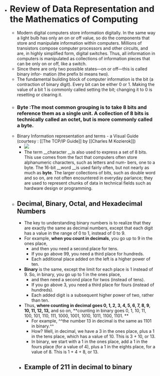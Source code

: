 - # Review of Data Representation and the Mathematics of Computing
    - Modern digital computers store information digitally. In the same way a light bulb has only an on or off value, so do the components that store and manipulate information within computers. Millions of transistors compose computer processors and other circuits, and are, in highly simplified form, digital switches. Thus, all information in computers is manipulated as collections of information pieces that can be only on or off, like a switch.
    - Since there are only two possible states—on or off—this is called binary infor- mation (the prefix bi means two).
    - The fundamental building block of computer information is the bit (a contraction of binary digit). Every bit can be either 0 or 1. Making the value of a bit 1 is commonly called setting the bit; changing it to 0 is resetting or clearing it.
    - ### Byte :The most common grouping is to take 8 bits and reference them as a single unit. A collection of 8 bits is technically called an __octet__, but is more commonly called a __byte__. 
    - Binary Information representation and terms - a Visual Guide (courtesy : [[The TCP/IP Guide]] by [[Charles M Kozierok]])
        - ![](https://firebasestorage.googleapis.com/v0/b/firescript-577a2.appspot.com/o/imgs%2Fapp%2FSecurity-Engineering%2FYX2NSy3TqJ.png?alt=media&token=06775aa6-a707-4cd2-8f51-341c460ffc45)
        - The term __character __is also used to express a set of 8 bits. This use comes from the
fact that computers often store alphanumeric characters, such as letters and num-
bers, one to a byte. The 16-bit __word __is used fairly often, but not nearly as much as
__byte__. The larger collections of bits, such as double word and so on, are not often
encountered in everyday parlance; they are used to represent chunks of data in
technical fields such as hardware design or programming.
    - ## Decimal, Binary, Octal, and Hexadecimal Numbers
        - The key to understanding binary numbers is to realize that they are exactly the same as decimal numbers, except that each digit has a value in the range of 0 to 1, instead of 0 to 9. 
        - For example, **when you count in decimals**, you go up to 9 in the ones place, 
            - and then you need a second place for tens.
            -  If you go above 99, you need a third place for hundreds.
            -  Each additional place added on the left is a higher power of ten.
        - **Binary** is the same, except the limit for each place is 1 instead of 9. So, in
binary, you go up to 1 in the ones place, 
            - and then need a second place for twos (instead of tens). 
            - If you go above 3, you need a third place for fours (instead of
hundreds). 
            - Each added digit is a subsequent higher power of two, rather than ten.
        - Thus, **where counting in decimal goes 0, 1, 2, 3, 4, 5, 6, 7, 8, 9, 10, 11, 12, 13,**
and so on, **counting in binary goes 0, 1, 10, 11, 100, 101, 110, 111, 1000, 1001, 1010,
1011, 1100, 1101. **
            - For example, ^^the number 13 in decimal is the same as 1101 in
binary.^^
            - How? Well, in decimal, we have a 3 in the ones place, plus a 1 in the tens
place, which has a value of 10. This is 3 + 10, or 13.
            -  In binary, we start with a 1 in the ones place, add a 1 in the fours place (for a value of 4), plus a 1 in the eights place, for a value of 8. This is 1 + 4 + 8, or 13.
        - **Example of 211 in decimal to binary**
            - 
